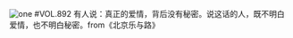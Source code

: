 ![one](http://image.wufazhuce.com/FrmuRnFU_cPqmr74hdRM4jdrpGAw)
#VOL.892
有人说：真正的爱情，背后没有秘密。说这话的人，既不明白爱情，也不明白秘密。from《北京乐与路》